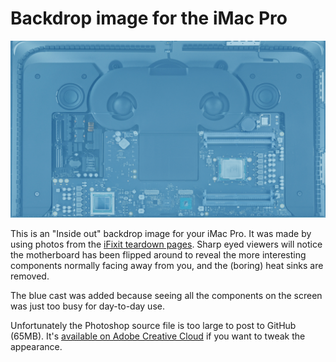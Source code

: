 # Backdrop image for the iMac Pro

![iMac background](iMacProInsides_backdrop.jpg)

This is an "Inside out" backdrop image for your iMac Pro. It was made by using photos from the [iFixit teardown pages](https://www.ifixit.com/Teardown/iMac+Pro+Teardown/101807). Sharp eyed viewers will notice the motherboard has been flipped around to reveal the more interesting components normally facing away from you, and the (boring) heat sinks are removed.

The blue cast was added because seeing all the components on the screen was just too busy for day-to-day use.

Unfortunately the Photoshop source file is too large to post to GitHub (65MB). It's [available on Adobe Creative Cloud](https://shared-assets.adobe.com/link/0b0be05b-f5a4-47db-6a93-1dfccbe14e4c) if you want to tweak the appearance.
